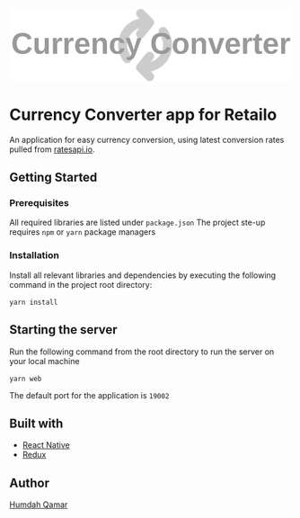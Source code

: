 ![Screenshot](https://github.com/HumdahQamar/CurrencyConverter/blob/master/src/image/logo.png)

# Currency Converter app for Retailo
An application for easy currency conversion, using latest conversion rates pulled from [ratesapi.io](https://ratesapi.io/).

## Getting Started

### Prerequisites
All required libraries are listed under ```package.json```
The project ste-up requires ```npm``` or ```yarn``` package managers

### Installation
Install all relevant libraries and dependencies by executing the following command in the project root directory:
```shell
yarn install
```

## Starting the server
Run the following command from the root directory to run the server on your local machine
```shell
yarn web
```
The default port for the application is ```19002```

## Built with
* [React Native](https://reactnative.dev/)
* [Redux](https://redux.js.org/)

## Author
[Humdah Qamar](https://github.com/HumdahQamar)
